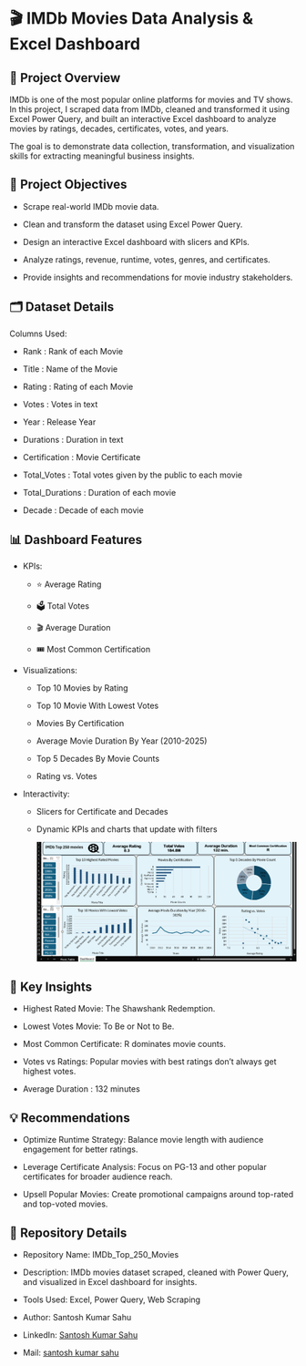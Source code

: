 #  🎬 IMDb Movies Data Analysis & Excel Dashboard  

## 📌 Project Overview
IMDb is one of the most popular online platforms for movies and TV shows.
In this project, I scraped data from IMDb, cleaned and transformed it using Excel Power Query, and built an interactive Excel dashboard to analyze movies by ratings, decades, certificates, votes, and years.

The goal is to demonstrate data collection, transformation, and visualization skills for extracting meaningful business insights.

  
## 🎯 Project Objectives
* Scrape real-world IMDb movie data.

* Clean and transform the dataset using Excel Power Query.

* Design an interactive Excel dashboard with slicers and KPIs.

* Analyze ratings, revenue, runtime, votes, genres, and certificates.

* Provide insights and recommendations for movie industry stakeholders.

  
## 🗂 Dataset Details
Columns Used:

* Rank : Rank of each Movie  

* Title : Name of the Movie
  
* Rating : Rating of each Movie

* Votes : Votes in text
 
* Year : Release Year

* Durations : Duration in text

* Certification : Movie Certificate

* Total_Votes : Total votes given by the public to each movie

* Total_Durations : Duration of each movie

* Decade : Decade of each movie

  
## 📊 Dashboard Features
*   KPIs:
    * ⭐ Average Rating

    * 🗳️ Total Votes

    * 🎬 Average Duration

    * 🎟️ Most Common Certification

*  Visualizations:

   * Top 10 Movies by Rating

   * Top 10 Movie With Lowest Votes

   * Movies By Certification

   * Average Movie Duration By Year (2010-2025)

   * Top 5 Decades By Movie Counts

   * Rating vs. Votes

*  Interactivity:

   * Slicers for Certificate and Decades

   * Dynamic KPIs and charts that update with filters
      
     ![Dashboard](https://github.com/Santosh96736/IMDb_Top_250_Movies/blob/main/Screenshot%202025-08-20%20175812.png)

  
## 🔑 Key Insights
*  Highest Rated Movie: The Shawshank Redemption.

*  Lowest Votes Movie: To Be or Not to Be.

*  Most Common Certificate: R dominates movie counts.

*  Votes vs Ratings: Popular movies with best ratings don’t always get highest votes.

*  Average Duration : 132 minutes

  
## 💡 Recommendations
*  Optimize Runtime Strategy: Balance movie length with audience engagement for better ratings.

*  Leverage Certificate Analysis: Focus on PG-13 and other popular certificates for broader audience reach.

*  Upsell Popular Movies: Create promotional campaigns around top-rated and top-voted movies.

  
## 📂 Repository Details

*  Repository Name: IMDb_Top_250_Movies

*  Description: IMDb movies dataset scraped, cleaned with Power Query, and visualized in Excel dashboard for insights.

*  Tools Used: Excel, Power Query, Web Scraping

*  Author: Santosh Kumar Sahu

*  LinkedIn: [Santosh Kumar Sahu](https://www.linkedin.com/in/santosh-kumar-sahu-data-analyst)

*  Mail: [santosh kumar sahu](santosh96736@gmail.com)

